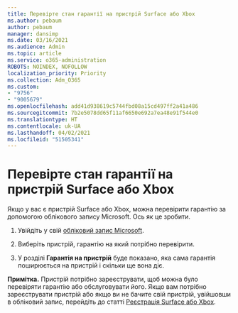 ```yaml
---
title: Перевірте стан гарантії на пристрій Surface або Xbox
ms.author: pebaum
author: pebaum
manager: dansimp
ms.date: 03/16/2021
ms.audience: Admin
ms.topic: article
ms.service: o365-administration
ROBOTS: NOINDEX, NOFOLLOW
localization_priority: Priority
ms.collection: Adm_O365
ms.custom:
- "9756"
- "9005679"
ms.openlocfilehash: add41d938619c5744fbd08a15cd497ff2a41a486
ms.sourcegitcommit: 7b2e5078dd65f11af6650e692a7ea48e91f544e0
ms.translationtype: HT
ms.contentlocale: uk-UA
ms.lasthandoff: 04/02/2021
ms.locfileid: "51505341"
---
```

# <a name="check-the-warranty-status-for-a-surface-or-xbox-device"></a>Перевірте стан гарантії на пристрій Surface або Xbox

Якщо у вас є пристрій Surface або Xbox, можна перевірити гарантію за допомогою облікового запису Microsoft. Ось як це зробити.

1. Увійдіть у свій [обліковий запис Microsoft](https://account.microsoft.com/devices/). 

1. Виберіть пристрій, гарантію на який потрібно перевірити.

1. У розділі **Гарантія на пристрій** буде показано, яка сама гарантія поширюється на пристрій і скільки ще вона діє.

**Примітка.** Пристрій потрібно зареєструвати, щоб можна було перевіряти гарантію або обслуговувати його. Якщо вам потрібно зареєструвати пристрій або якщо ви не бачите свій пристрій, увійшовши в обліковий запис, перейдіть до статті [Реєстрація Surface або Xbox](https://support.microsoft.com/surface/register-your-surface-or-xbox-fd7d73f8-b0e6-c9fa-e83b-0b64652e2376).
